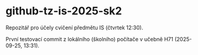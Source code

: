 # github-tz-is-2025-sk2
Repozitář pro účely cvičení předmětu IS (čtvrtek 12:30).

První testovací commit z lokálního (školního) počítače v učebně H71 (2025-09-25, 13:31).